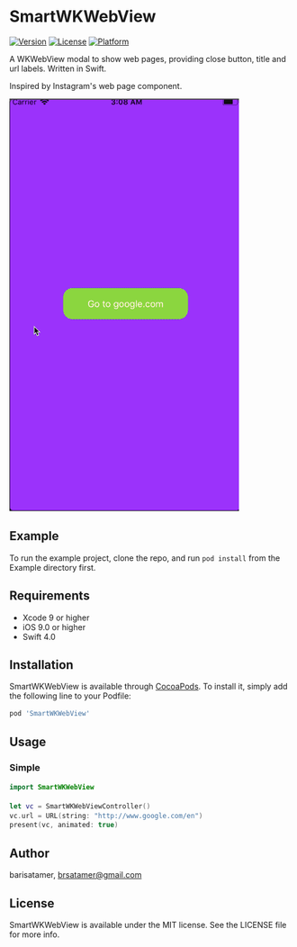 # SmartWKWebView

[![Version](https://img.shields.io/cocoapods/v/SmartWKWebView.svg?style=flat)](http://cocoapods.org/pods/SmartWKWebView)
[![License](https://img.shields.io/cocoapods/l/SmartWKWebView.svg?style=flat)](http://cocoapods.org/pods/SmartWKWebView)
[![Platform](https://img.shields.io/cocoapods/p/SmartWKWebView.svg?style=flat)](http://cocoapods.org/pods/SmartWKWebView)

A WKWebView modal to show web pages, providing close button, title and url labels. Written in Swift.

Inspired by Instagram's web page component.

![demo](https://github.com/barisatamer/SmartWKWebView/blob/master/imgs/demo.gif?raw=true)


## Example

To run the example project, clone the repo, and run `pod install` from the Example directory first.

## Requirements

* Xcode 9 or higher
* iOS 9.0 or higher
* Swift 4.0


## Installation

SmartWKWebView is available through [CocoaPods](http://cocoapods.org). To install
it, simply add the following line to your Podfile:

```ruby
pod 'SmartWKWebView'
```

## Usage

### Simple

```swift
import SmartWKWebView

let vc = SmartWKWebViewController()
vc.url = URL(string: "http://www.google.com/en")
present(vc, animated: true)
```



## Author

barisatamer, brsatamer@gmail.com

## License

SmartWKWebView is available under the MIT license. See the LICENSE file for more info.
